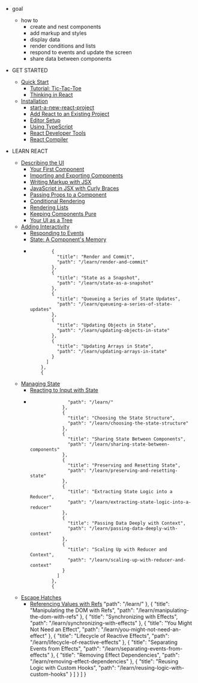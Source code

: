 * goal
  * how to
    * create and nest components
    * add markup and styles
    * display data
    * render conditions and lists
    * respond to events and update the screen
    * share data between components

* GET STARTED
  * [Quick Start](quickStart.md)
    * [Tutorial: Tic-Tac-Toe](tutorial-tic-tac-toe.md)
    * [Thinking in React](thinking-in-react.md)
  * [Installation](installation.md)
    * [start-a-new-react-project](start-a-new-react-project.md)
    * [Add React to an Existing Project](add-react-to-an-existing-project.md)
    * [Editor Setup](editor-setup.md)
    * [Using TypeScript](typescript.md)
    * [React Developer Tools](react-developer-tools.md)
    * [React Compiler](react-compiler.md)
* LEARN REACT
  * [Describing the UI](describing-the-ui.md)
    * [Your First Component](your-first-component.md)
    * [Importing and Exporting Components](importing-and-exporting-components)
    * [Writing Markup with JSX](writing-markup-with-jsx.md)
    * [JavaScript in JSX with Curly Braces](javascript-in-jsx-with-curly-braces.md)
    * [Passing Props to a Component](passing-props-to-a-component.md)
    * [Conditional Rendering](conditional-rendering.md)
    * [Rendering Lists](rendering-lists.md)
    * [Keeping Components Pure](keeping-components-pure.md)
    * [Your UI as a Tree](understanding-your-ui-as-a-tree.md)
  * [Adding Interactivity](adding-interactivity.md)
    * [Responding to Events](responding-to-events.md)
    * [State: A Component's Memory](state-a-components-memory.md)
    * 
                  {
                    "title": "Render and Commit",
                    "path": "/learn/render-and-commit"
                  },
                  {
                    "title": "State as a Snapshot",
                    "path": "/learn/state-as-a-snapshot"
                  },
                  {
                    "title": "Queueing a Series of State Updates",
                    "path": "/learn/queueing-a-series-of-state-updates"
                  },
                  {
                    "title": "Updating Objects in State",
                    "path": "/learn/updating-objects-in-state"
                  },
                  {
                    "title": "Updating Arrays in State",
                    "path": "/learn/updating-arrays-in-state"
                  }
                ]
              },
              {
  * [Managing State](managing-state.md)
    * [Reacting to Input with State](reacting-to-input-with-state.md)
    * 
                        "path": "/learn/"
                      },
                      {
                        "title": "Choosing the State Structure",
                        "path": "/learn/choosing-the-state-structure"
                      },
                      {
                        "title": "Sharing State Between Components",
                        "path": "/learn/sharing-state-between-components"
                      },
                      {
                        "title": "Preserving and Resetting State",
                        "path": "/learn/preserving-and-resetting-state"
                      },
                      {
                        "title": "Extracting State Logic into a Reducer",
                        "path": "/learn/extracting-state-logic-into-a-reducer"
                      },
                      {
                        "title": "Passing Data Deeply with Context",
                        "path": "/learn/passing-data-deeply-with-context"
                      },
                      {
                        "title": "Scaling Up with Reducer and Context",
                        "path": "/learn/scaling-up-with-reducer-and-context"
                      }
                    ]
                  },
                  {
  * [Escape Hatches](escape-hatches.md)
    * [Referencing Values with Refs](referencing-values-with-refs.md)
                            "path": "/learn/"
                          },
                          {
                            "title": "Manipulating the DOM with Refs",
                            "path": "/learn/manipulating-the-dom-with-refs"
                          },
                          {
                            "title": "Synchronizing with Effects",
                            "path": "/learn/synchronizing-with-effects"
                          },
                          {
                            "title": "You Might Not Need an Effect",
                            "path": "/learn/you-might-not-need-an-effect"
                          },
                          {
                            "title": "Lifecycle of Reactive Effects",
                            "path": "/learn/lifecycle-of-reactive-effects"
                          },
                          {
                            "title": "Separating Events from Effects",
                            "path": "/learn/separating-events-from-effects"
                          },
                          {
                            "title": "Removing Effect Dependencies",
                            "path": "/learn/removing-effect-dependencies"
                          },
                          {
                            "title": "Reusing Logic with Custom Hooks",
                            "path": "/learn/reusing-logic-with-custom-hooks"
                          }
                        ]
                      }
                    ]
                  }
